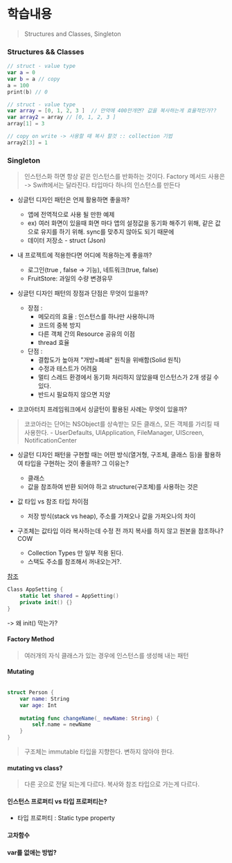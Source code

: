 # 학습내용 
>  Structures and Classes, Singleton

### Structures && Classes
```swift
// struct - value type
var a = 0 
var b = a // copy
a = 100
print(b) // 0

// struct - value type
var array = [0, 1, 2, 3 ]  // 만약에 400만개면? 값을 복사하는게 효율적인가??
var array2 = array // [0, 1, 2, 3 ]
array[1] = 3

// copy on write -> 사용할 때 복사 할것 :: collection 기법 
array2[3] = 1
```

### Singleton
> 인스턴스화 하면 항상 같은 인스턴스를 반화하는 것이다.
> Factory 메서드 사용은 -> Swift에서는 달라진다.
> 타입마다 하나의 인스턴스를 만든다 

- 싱글턴 디자인 패턴은 언제 활용하면 좋을까?
	- 앱에 전역적으로 사용 될 만한 예제
	- ex) 여러 화면이 있을때 화면 마다 앱의 설정값을 동기화 해주기 위해, 같은 값으로 유지를 하기 위해. sync를 맞추지 않아도 되기 때문에
	- 데이터 저장소 - struct (Json)
	
- 내 프로젝트에 적용한다면 어디에 적용하는게 좋을까?
	- 로그인(true , false  -> 기능), 네트워크(true, false)
	- FruitStore: 과일의 수량 변경유무
	
- 싱글턴 디자인 패턴의 장점과 단점은 무엇이 있을까?
	- 장점 : 
		- 메모리의 효율 : 인스턴스를 하나만 사용하니까
		- 코드의 중복 방지
		- 다른 객체 간의 Resource 공유의 이점
		- thread 효율
	- 단점 : 
		- 결합도가 높아져  "개방=폐쇄" 원칙을 위배함(Solid 원칙)
		- 수정과 테스트가 어려움
		- 멀티 스레드 환경에서 동기화 처리하지 않았을때 인스턴스가 2개 생길 수 있다.
		- 반드시 필요하지 않으면 지양
	
- 코코아터치 프레임워크에서 싱글턴이 활용된 사례는 무엇이 있을까?
> 코코아라는 단어는 NSObject를 상속받는 모든 클래스, 모든 객체를 가리킬 때 사용한다.
	- UserDefaults, UIApplication, FileManager, UIScreen, NotificationCenter

- 싱글턴 디자인 패턴을 구현할 때는 어떤 방식(열거형, 구조체, 클래스 등)을 활용하여 타입을 구현하는 것이 좋을까? 그 이유는?
	- 클래스 
	- 값을 참조하여 반환 되어야 하고 structure(구조체)를 사용하는 것은 

- 값 타입 vs 참조 타입 차이점
	- 저장 방식(stack vs heap), 주소를 가져오나 값을 가져오나의 차이

- 구조체는 값타입 이라 복사하는데 수정 전 까지 복사를 하지 않고 원본을 참조하나? COW
	- Collection Types 만 일부 적용 된다.
	- 스택도 주소를 참조해서 꺼내오는거?.

[참조](https://developer.apple.com/documentation/swift/cocoa_design_patterns/managing_a_shared_resource_using_a_singleton)

```swift
Class AppSetting {
	static let shared = AppSetting()
	private init() {}
}
```

-> 왜 init() 막는가?


#### Factory Method 
> 여러개의 자식 클래스가 있는 경우에 인스턴스를 생성해 내는 패턴 


#### Mutating 
```swift

struct Person {
	var name: String
	var age: Int
	
	mutating func changeName(_ newName: String) {
		self.name = newName
	}
}
```
> 구조체는 immutable 타입을 지향한다.
> 변하지 않아야 한다.

#### mutating vs class?
> 다른 곳으로 전달 되는게 다르다.
> 복사와 참조 타입으로 가는게 다르다.

#### 인스턴스 프로퍼티 vs 타입 프로퍼티는?
- 타입 프로퍼티 : Static type property 

#### 고차함수
#### var를 없애는 방법?

